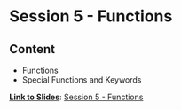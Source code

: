# Session 5 - Functions
## Content
- Functions
- Special Functions and Keywords

<b><u>Link to Slides</u></b>: [Session 5 - Functions](https://docs.google.com/presentation/d/1SI8NTr7F5wCKPhc4I779Uz_2bYGeJaRBZCesRotq3hI/edit?usp=sharing)